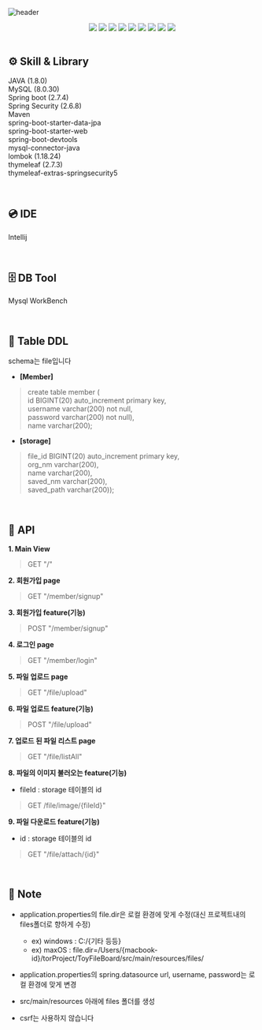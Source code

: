 ![header](https://capsule-render.vercel.app/api?type=waving&color=auto&height=300&section=header&text=ToyFileBoard&fontSize=90&animation=fadeIn&fontAlignY=38&desc=파일_게시판_서브_프로젝트&descAlignY=51&descAlign=62)
<div align="center">
	<img src="https://img.shields.io/badge/Java-007396?style=flat&logo=Java&logoColor=white" />
	<img src="https://img.shields.io/badge/HTML5-E34F26?style=flat&logo=HTML5&logoColor=white" />
	<img src="https://img.shields.io/badge/CSS3-1572B6?style=flat&logo=CSS3&logoColor=white" />
    <img src="https://img.shields.io/badge/MySQL-4479A1?style=flat&logo=MySQL&logoColor=white" />
    <img src="https://img.shields.io/badge/Spring Boot-6DB33F?style=flat&logo=Spring Boot&logoColor=white" />
    <img src="https://img.shields.io/badge/Spring Security-6DB33F?style=flat&logo=Spring Security&logoColor=white" />
    <img src="https://img.shields.io/badge/Maven-1572B6?style=flat&logoColor=white" />
    <img src="https://img.shields.io/badge/Thymeleaf-005F0F?style=flat&logo=Thymeleaf&logoColor=white" />
    <img src="https://img.shields.io/badge/IntelliJ IDEA-000000?style=flat&logo=IntelliJ IDEA&logoColor=white" />
</div>

<br/>

## ⚙️ Skill & Library
JAVA (1.8.0)  
MySQL (8.0.30)  
Spring boot (2.7.4)  
Spring Security (2.6.8)  
Maven  
spring-boot-starter-data-jpa  
spring-boot-starter-web  
spring-boot-devtools  
mysql-connector-java  
lombok (1.18.24)  
thymeleaf (2.7.3)  
thymeleaf-extras-springsecurity5  

<br/>

## 💿 IDE

Intellij

<br/>

## 🗄 DB Tool

Mysql WorkBench

<br/>

## 📁 Table DDL
schema는 file입니다  

- **[Member]**  
>create table member (  
id BIGINT(20) auto_increment primary key,  
username varchar(200) not null,  
password varchar(200) not null),  
name varchar(200);
  

- **[storage]**  
>file_id BIGINT(20) auto_increment primary key,  
org_nm varchar(200),  
name varchar(200),  
saved_nm varchar(200),  
saved_path varchar(200));  

<br/>

## 🔗 API
**1. Main View**  
> GET "/"  

**2. 회원가입 page**  
> GET "/member/signup"  

**3. 회원가입 feature(기능)**  
> POST "/member/signup"  

**4. 로그인 page**  
> GET "/member/login"  

**5. 파일 업로드 page**  
> GET "/file/upload"  

**6. 파일 업로드 feature(기능)**  
> POST "/file/upload"  

**7. 업로드 된 파일 리스트 page**  
> GET "/file/listAll"  

**8. 파일의 이미지 불러오는 feature(기능)**  
 - fileId : storage 테이블의 id  
> GET /file/image/{fileId}"  

**9. 파일 다운로드 feature(기능)**  
 - id : storage 테이블의 id  
> GET "/file/attach/{id}"  

<br/>  

## 📒 Note
- application.properties의 file.dir은 로컬 환경에 맞게 수정(대신 프로젝트내의 files폴더로 향하게 수정)  
  - ex) windows : C:/{기타 등등}
  - ex) maxOS : file.dir=/Users/{macbook-id}/torProject/ToyFileBoard/src/main/resources/files/  
  
- application.properties의 spring.datasource url, username, password는 로컬 환경에 맞게 변경  
  
- src/main/resources 아래에 files 폴더를 생성  
  
- csrf는 사용하지 않습니다